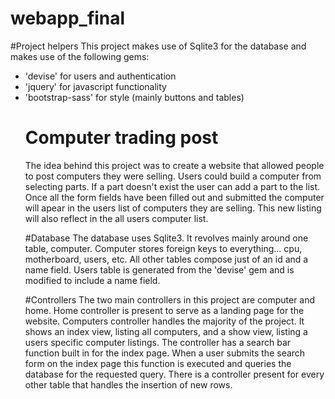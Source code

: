 # webapp_final
#Project helpers
  This project makes use of Sqlite3 for the database and makes use of the following gems: 
  <ul>
    <li>'devise' for users and authentication</li>
    <li>'jquery' for javascript functionality</li>
    <li>'bootstrap-sass' for style (mainly buttons and tables)</li>
    
# Computer trading post
  The idea behind this project was to create a website that allowed people to post computers they were selling.  Users could build a computer from selecting parts.  If a part doesn't exist the user can add a part to the list.  Once all the form fields have been filled out and submitted the computer will apear in the users list of computers they are selling.  This new listing will also reflect in the all users computer list.
  
#Database
  The database uses Sqlite3.  It revolves mainly around one table, computer.  Computer stores foreign keys to everything... cpu, motherboard, users, etc.  All other tables compose just of an id and a name field.  Users table is generated from the 'devise' gem and is modified to include a name field.  

#Controllers
  The two main controllers in this project are computer and home.  Home controller is present to serve as a landing page for the website.  Computers controller handles the majority of the project.  It shows an index view, listing all computers, and a show view, listing a users specific computer listings.  The controller has a search bar function built in for the index page.  When a user submits the search form on the index page this function is executed and queries the database for the requested query.  There is a controller present for every other table that handles the insertion of new rows.
